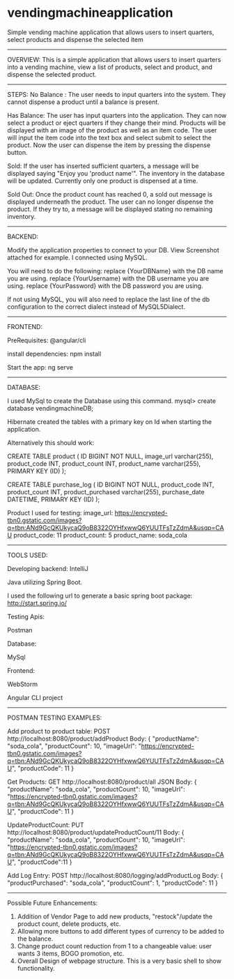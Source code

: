 # vendingmachineapplication
Simple vending machine application that allows users to insert quarters, select products and dispense the selected item

_________________________________________________________________________________________

OVERVIEW:
This is a simple application that allows users to insert quarters into a vending machine, view a list of products, select and product, and dispense the selected product.

_________________________________________________________________________________________


STEPS:
No Balance : The user needs to input quarters into the system. They cannot dispense a product until a balance is present. 

Has Balance: The user has input quarters into the application. They can now select a product or eject quarters if they change their mind. 
Products will be displayed with an image of the product as well as an item code. 
The user will input the item code into the text box and select submit to select the product. 
Now the user can dispense the item by pressing the dispense button. 

Sold:
If the user has inserted sufficient quarters, a message will be displayed saying "Enjoy you 'product name'".
The inventory in the database will be updated. Currently only one product is dispensed at a time. 

Sold Out:
Once the product count has reached 0, a sold out message is displayed underneath the product. The user can no longer dispense the product. If they try to, a message will be displayed stating no remaining inventory.

_________________________________________________________________________________________

BACKEND:

Modify the application properties to connect to your DB. View Screenshot attached for example.
I connected using MySQL. 

You will need to do the following: 
replace {YourDBName} with the DB name you are using.
replace {YourUsername} with the DB username you are using.
replace {YourPassword} with the DB password you are using.

If not using MySQL, you will also need to replace the last line of the db configuration to the correct dialect instead of MySQL5Dialect.

_________________________________________________________________________________________

FRONTEND: 

PreRequisites: @angular/cli

install dependencies:
npm install

Start the app:
ng serve

_________________________________________________________________________________________

DATABASE:

I used MySql to create the Database using this command. 
mysql> create database vendingmachineDB;

Hibernate created the tables with a primary key on Id when starting the application. 

Alternatively this should work:


CREATE TABLE product (
    ID BIGINT NOT NULL,
    image_url varchar(255),
    product_code INT,
    product_count INT,
    product_name varchar(255),
    PRIMARY KEY (ID)
);

CREATE TABLE purchase_log (
    ID BIGINT NOT NULL,
    product_code INT,
    product_count INT,
    product_purchased varchar(255),
    purchase_date DATETIME,
    PRIMARY KEY (ID)
);

Product I used for testing:
image_url: https://encrypted-tbn0.gstatic.com/images?q=tbn:ANd9GcQKUkycaQ9oB8322OYHfxwwQ6YUUTFsTzZdmA&usqp=CAU
product_code: 11
product_count: 5
product_name: soda_cola

_________________________________________________________________________________________

TOOLS USED: 

Developing backend:
IntelliJ

Java utilizing Spring Boot.

I used the following url to generate a basic spring boot package: http://start.spring.io/


Testing Apis:

Postman


Database:

MySql


Frontend:

WebStorm

Angular CLI project 

_________________________________________________________________________________________


POSTMAN TESTING EXAMPLES:

Add product to product table:
POST http://localhost:8080/product/addProduct
Body:
{
    "productName": "soda_cola",
    "productCount": 10,
    "imageUrl": "https://encrypted-tbn0.gstatic.com/images?q=tbn:ANd9GcQKUkycaQ9oB8322OYHfxwwQ6YUUTFsTzZdmA&usqp=CAU",
    "productCode": 11
}

Get Products:
GET http://localhost:8080/product/all
JSON Body:
{
    "productName": "soda_cola",
    "productCount": 10,
    "imageUrl": "https://encrypted-tbn0.gstatic.com/images?q=tbn:ANd9GcQKUkycaQ9oB8322OYHfxwwQ6YUUTFsTzZdmA&usqp=CAU",
    "productCode": 11
}

UpdateProductCount:
PUT http://localhost:8080/product/updateProductCount/11
Body:
{
    "productName": "soda_cola",
    "productCount": 10,
    "imageUrl": "https://encrypted-tbn0.gstatic.com/images?q=tbn:ANd9GcQKUkycaQ9oB8322OYHfxwwQ6YUUTFsTzZdmA&usqp=CAU",
    "productCode":11
}

Add Log Entry:
POST http://localhost:8080/logging/addProductLog
Body:
{
    "productPurchased": "soda_cola",
    "productCount": 1,
    "productCode": 11
}

_________________________________________________________________________________________

Possible Future Enhancements:
1. Addition of Vendor Page to add new products, "restock"/update the product count, delete products, etc.
2. Allowing more buttons to add different types of currency to be added to the balance. 
3. Change product count reduction from 1 to a changeable value: user wants 3 items, BOGO promotion, etc.
4. Overall Design of webpage structure. This is a very basic shell to show functionality. 






